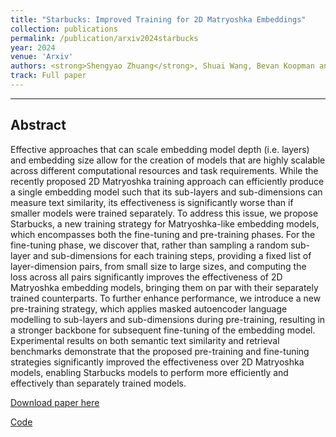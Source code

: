 ```yaml
---
title: "Starbucks: Improved Training for 2D Matryoshka Embeddings"
collection: publications
permalink: /publication/arxiv2024starbucks
year: 2024
venue: 'Arxiv'
authors: <strong>Shengyao Zhuang</strong>, Shuai Wang, Bevan Koopman and Guido Zuccon.
track: Full paper
---
```

---

## Abstract
Effective approaches that can scale embedding model depth (i.e. layers) and embedding size allow for the creation of models that are highly scalable across different computational resources and task requirements. While the recently proposed 2D Matryoshka training approach can efficiently produce a single embedding model such that its sub-layers and sub-dimensions can measure text similarity, its effectiveness is significantly worse than if smaller models were trained separately. To address this issue, we propose Starbucks, a new training strategy for Matryoshka-like embedding models, which encompasses both the fine-tuning and pre-training phases. For the fine-tuning phase, we discover that, rather than sampling a random sub-layer and sub-dimensions for each training steps, providing a fixed list of layer-dimension pairs, from small size to large sizes, and computing the loss across all pairs significantly improves the effectiveness of 2D Matryoshka embedding models, bringing them on par with their separately trained counterparts. To further enhance performance, we introduce a new pre-training strategy, which applies masked autoencoder language modelling to sub-layers and sub-dimensions during pre-training, resulting in a stronger backbone for subsequent fine-tuning of the embedding model. Experimental results on both semantic text similarity and retrieval benchmarks demonstrate that the proposed pre-training and fine-tuning strategies significantly improved the effectiveness over 2D Matryoshka models, enabling Starbucks models to perform more efficiently and effectively than separately trained models.

[Download paper here](https://arxiv.org/abs/2410.13230)

[Code](https://github.com/ielab/Starbucks)
